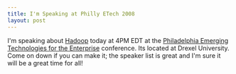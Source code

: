 ```yaml
--- 
title: I'm Speaking at Philly ETech 2008
layout: post
---
```

I'm speaking about [Hadoop](http://hadoop.apache.org/core/) today at 4PM EDT at the [Philadelphia Emerging Technologies for the Enterprise](http://phillyemergingtech.com/) conference. Its located at Drexel University. Come on down if you can make it; the speaker list is great and I'm sure it will be a great time for all!
